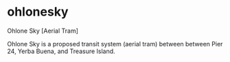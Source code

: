 # ohlonesky
Ohlone Sky [Aerial Tram]

Ohlone Sky is a proposed transit system (aerial tram) between between Pier 24, Yerba Buena, and Treasure Island.

